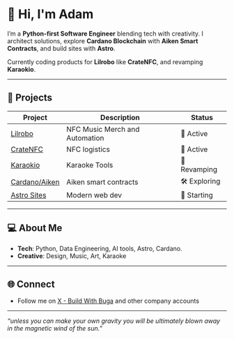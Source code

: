 # 🤖 Hi, I'm Adam

I’m a **Python-first Software Engineer** blending tech with creativity. I architect solutions, explore **Cardano Blockchain** with **Aiken Smart Contracts**, and build sites with **Astro**. 

Currently coding products for **Lilrobo** like **CrateNFC**, and revamping **Karaokio**. 

---

## 🚀 Projects

| Project | Description | Status |
|---------|-------------|--------|
| [Lilrobo](https://github.com/lilrobo) | NFC Music Merch and Automation | 🚀 Active |
| [CrateNFC](https://lilrobo.xyz/pages/cratenfc) | NFC logistics | 🚀 Active |
| [Karaokio](https://github.com/Karaokio) | Karaoke Tools | 🔄 Revamping |
| [Cardano/Aiken](https://aiken-lang.org/) | Aiken smart contracts | 🛠️ Exploring |
| [Astro Sites](https://astro.build/) | Modern web dev | 🌟 Starting |

---

## 💻 About Me

- **Tech**: Python, Data Engineering, AI tools, Astro, Cardano.
- **Creative**: Design, Music, Art, Karaoke

---

## 🌐 Connect

- Follow me on [X - Build With Buga](https://x.com/BuildWithBuga) and other company accounts


---
*“unless you can make your own gravity you will be ultimately blown away in the magnetic wind of the sun.”*
